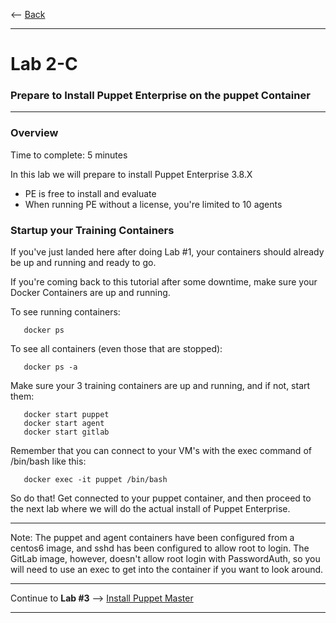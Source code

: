 
<-- [Back](/tutorial/01c-Provision-Training-Containers.md#labs)

---
# Lab 2-C #
### Prepare to Install Puppet Enterprise on the **puppet** Container ###
---

### Overview ###

Time to complete:  5 minutes

In this lab we will prepare to install Puppet Enterprise 3.8.X

* PE is free to install and evaluate
* When running PE without a license, you're limited to 10 agents

### Startup your Training Containers ###

If you've just landed here after doing Lab #1, your containers should already be
up and running and ready to go.

If you're coming back to this tutorial after some downtime, make sure your Docker Containers
are up and running.

To see running containers:

```
   docker ps
```

To see all containers (even those that are stopped):

```
   docker ps -a
```

Make sure your 3 training containers are up and running, and if not, start them:

```
   docker start puppet
   docker start agent
   docker start gitlab
```

Remember that you can connect to your VM's with the exec command of /bin/bash like this:

```
   docker exec -it puppet /bin/bash
```

So do that!  Get connected to your puppet container, and then proceed to the
next lab where we will do the actual install of Puppet Enterprise.

---

Note:  The puppet and agent containers have been configured from a centos6
image, and sshd has been configured to allow root to login.  The GitLab image,
however, doesn't allow root login with PasswordAuth, so you will need to use
an exec to get into the container if you want to look around.

---

Continue to **Lab #3** --> [Install Puppet Master](03-Install-Puppet-Master.md#lab-3)

---

